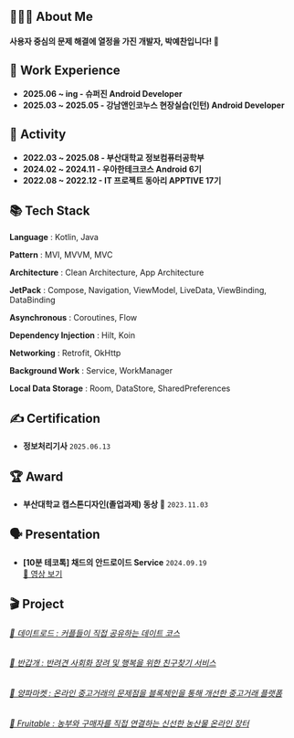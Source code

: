 <h2>🧑🏻‍💻 About Me</h2>

<h4>사용자 중심의 문제 해결에 열정을 가진 개발자, 박예찬입니다! 👋</h4>

<h2>💼 Work Experience</h2>

- **2025.06 ~ ing - 슈퍼진 Android Developer**
- **2025.03 ~ 2025.05 - 강남앤인코누스 현장실습(인턴) Android Developer**

<h2>💪 Activity</h2>

- **2022.03 ~ 2025.08 - 부산대학교 정보컴퓨터공학부**
- **2024.02 ~ 2024.11 - 우아한테크코스 Android 6기**
- **2022.08 ~ 2022.12 - IT 프로젝트 동아리 APPTIVE 17기**

<h2>📚 Tech Stack</h2>

**Language**
: Kotlin, Java

**Pattern**
: MVI, MVVM, MVC

**Architecture**
: Clean Architecture, App Architecture

**JetPack**
: Compose, Navigation, ViewModel, LiveData, ViewBinding, DataBinding

**Asynchronous**
: Coroutines, Flow

**Dependency Injection**
: Hilt, Koin

**Networking**
: Retrofit, OkHttp

**Background Work**
: Service, WorkManager

**Local Data Storage**
: Room, DataStore, SharedPreferences

<h2>✍️ Certification</h2>

- **정보처리기사** `2025.06.13`

<h2>🏆 Award</h2>

- **부산대학교 캡스톤디자인(졸업과제) 동상 🥉** `2023.11.03`

<h2>🗣️ Presentation</h2>

- **[10분 테코톡] 채드의 안드로이드 Service** `2024.09.19`
  <br/> [🎥 영상 보기](https://www.youtube.com/watch?v=GnQu_KW3suI)

<h2>🎬 Project</h2>

<h6>
    <a href="https://www.notion.so/1e457846cad680f59b1ee440b3c42b73"target="_self">💙 데이트로드 : 커플들이 직접 공유하는 데이트 코스</a>
</h6>
<h6>
    <a href="https://glaze-mustang-7cf.notion.site/15657846cad680828561c41f6a23c772"target="_self">🐶 반갑개 : 반려견 사회화 장려 및 행복을 위한 친구찾기 서비스</a> 
</h6>
<h6>
    <a href="https://glaze-mustang-7cf.notion.site/15657846cad6808c85b9d95908be76ed"target="_self">🧅 양파마켓 : 온라인 중고거래의 문제점을 블록체인을 통해 개선한 중고거래 플랫폼</a> 
</h6>
<h6>
    <a href="https://www.notion.so/Fruitable-15657846cad680f087afcaab5356524d"target="_self">🌱 Fruitable : 농부와 구매자를 직접 연결하는 신선한 농산물 온라인 장터</a> 
</h6>
